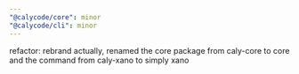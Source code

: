 ```yaml
---
"@calycode/core": minor
"@calycode/cli": minor
---
```


refactor: rebrand actually, renamed the core package from caly-core to core and the command from caly-xano to simply xano
